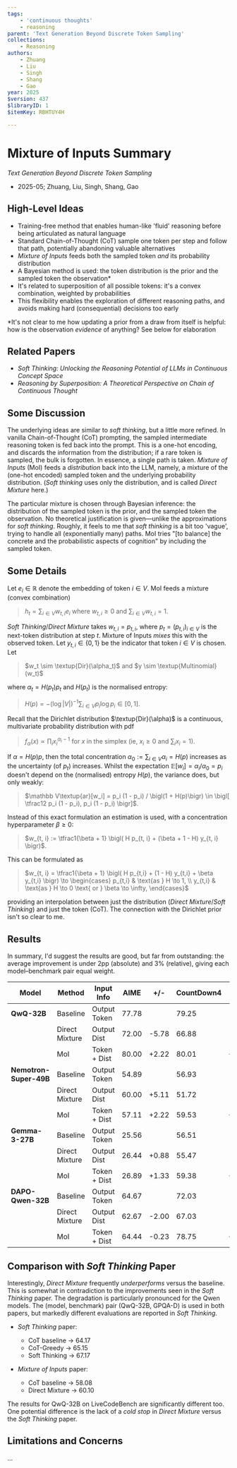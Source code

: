 ```yaml
---
tags:
    - 'continuous thoughts'
    - reasoning
parent: 'Text Generation Beyond Discrete Token Sampling'
collections:
    - Reasoning
authors:
    - Zhuang
    - Liu
    - Singh
    - Shang
    - Gao
year: 2025
$version: 437
$libraryID: 1
$itemKey: RBHTUY4H

---
```

# Mixture of Inputs Summary

*Text Generation Beyond Discrete Token Sampling*

*   2025-05; Zhuang, Liu, Singh, Shang, Gao

## High-Level Ideas

*   Training-free method that enables human-like 'fluid' reasoning before being articulated as natural language
*   Standard Chain-of-Thought (CoT) sample one token per step and follow that path, potentially abandoning valuable alternatives
*   *Mixture of Inputs* feeds both the sampled token *and* its probability distribution
*   A Bayesian method is used: the token distribution is the prior and the sampled token the observation\*
*   It's related to superposition of all possible tokens: it's a convex combination, weighted by probabilities
*   This flexibility enables the exploration of different reasoning paths, and avoids making hard (consequential) decisions too early

\*It's not clear to me how updating a prior from a draw from itself is helpful: how is the observation *evidence* of anything? See below for elaboration

## Related Papers

*   *Soft Thinking: Unlocking the Reasoning Potential of LLMs in Continuous Concept Space*
*   *Reasoning by Superposition: A Theoretical Perspective on Chain of Continuous Thought*

## Some Discussion

The underlying ideas are similar to *soft thinking*, but a little more refined. In vanilla Chain-of-Thought (CoT) prompting, the sampled intermediate reasoning token is fed back into the prompt. This is a one-hot encoding, and discards the information from the distribution; if a rare token is sampled, the bulk is forgotten. In essence, a single path is taken. *Mixture of Inputs* (MoI) feeds a *distribution* back into the LLM, namely, a mixture of the (one-hot encoded) sampled token and the underlying probability distribution. (*Soft thinking* uses only the distribution, and is called *Direct Mixture* here.)

The particular mixture is chosen through Bayesian inference: the distribution of the sampled token is the prior, and the sampled token the observation. No theoretical justification is given—unlike the approximations for *soft thinking*. Roughly, it feels to me that *soft thinking* is a bit too 'vague', trying to handle all (exponentially many) paths. MoI tries "\[to balance] the concrete and the probabilistic aspects of cognition" by including the sampled token.

## Some Details

Let $e_i \in \mathbb R$ denote the embedding of token $i \in V$. MoI feeds a mixture (convex combination)

> $h_t = \sum_{i \in V} w_{t, i} e_i$ where $w_{t,i} \ge 0$ and $\sum_{i \in V} w_{t, i} = 1$.

*Soft Thinking*/*Direct Mixture* takes $w_{t, i} = p_{t, i}$, where $p_t = (p_{t,i})_{i \in V}$ is the next-token distribution at step $t$. Mixture of Inputs *mixes* this with the observed token. Let $y_{t,i} \in \{0, 1\}$ be the indicator that token $i \in V$ is chosen. Let

> $w_t \sim \textup{Dir}(\alpha_t)$ and $y \sim \textup{Multinomial}(w_t)$

where $\alpha_t = H(p_t) p_t$ and $H(p_t)$ is the normalised entropy:

> $H(p) = - (\log |V|)^{-1} \sum_{i \in V} p_i \log p_i \in [0, 1]$.

Recall that the Dirichlet distribution $\textup{Dir}(\alpha)$ is a continuous, multivariate probability distribution with pdf

> $f_\alpha(x) \propto \prod_i x_i^{\alpha_i - 1}$ for $x$ in the simplex (ie, $x_i \ge 0$ and $\sum_i x_i = 1$).

If $\alpha = H(p) p$, then the total concentration $\alpha_0 := \sum_{i \in V} \alpha_i = H(p)$ increases as the uncertainty (of $p_t$) increases. Whilst the expectation $\mathbb E[w_i] = \alpha_i / \alpha_0 = p_i$ doesn't depend on the (normalised) entropy $H(p)$, the variance does, but only weakly:

> $\mathbb V\textup{ar}[w_i] = p_i (1 - p_i) / \bigl(1 + H(p)\bigr) \in \bigl[ \tfrac12 p_i (1 - p_i), p_i (1 - p_i) \bigr]$.

Instead of this exact formulation an estimation is used, with a concentration hyperparameter $\beta \ge 0$:

> $w_{t, i} := \tfrac1{\beta + 1} \bigl( H p_{t, i} + (\beta + 1 - H) y_{t, i} \bigr)$.

This can be formulated as

> $w_{t, i} = \tfrac1{\beta + 1} \bigl( H p_{t,i} + (1 - H) y_{t,i} + \beta y_{t,i} \bigr) \to \begin{cases} p_{t,i} & \text{as } H \to 1, \\ y_{t,i} & \text{as } H \to 0 \text{ or } \beta \to \infty, \end{cases}$

providing an interpolation between just the distribution (*Direct Mixture*/*Soft Thinking*) and just the token (CoT). The connection with the Dirichlet prior isn't so clear to me.

## Results

In summary, I'd suggest the results are good, but far from outstanding: the average improvement is under 2pp (absolute) and 3% (relative), giving each model–benchmark pair equal weight.

| Model                  | Method         | Input Info   | AIME  | +/-   | CountDown4 | +/-    | GPQA-D | +-/    | LiveCodeBench | +/-    | Average | +/-    |
| ---------------------- | -------------- | ------------ | ----- | ----- | ---------- | ------ | ------ | ------ | ------------- | ------ | ------- | ------ |
| **QwQ-32B**            | Baseline       | Output Token | 77.78 |       | 79.25      |        | 58.08  |        | 76.32         |        | 72.86   |        |
|                        | Direct Mixture | Output Dist  | 72.00 | -5.78 | 66.88      | -12.37 | 51.32  | -6.76  | 53.42         | -22.90 | 60.96   | -11.90 |
|                        | MoI            | Token + Dist | 80.00 | +2.22 | 80.01      | +0.76  | 60.10  | +2.02  | 74.65         | -1.67  | 74.15   | +1.29  |
| **Nemotron-Super-49B** | Baseline       | Output Token | 54.89 |       | 56.93      |        | 60.60  |        | 39.92         |        | 53.09   |        |
|                        | Direct Mixture | Output Dist  | 60.00 | +5.11 | 51.72      | -5.21  | 56.15  | -4.45  | 36.84         | -3.08  | 51.68   | -1.41  |
|                        | MoI            | Token + Dist | 57.11 | +2.22 | 59.53      | +2.60  | 60.65  | +0.05  | 40.50         | +0.58  | 55.45   | +2.36  |
| **Gemma-3-27B**        | Baseline       | Output Token | 25.56 |       | 56.51      |        | 46.97  |        | 31.31         |        | 40.09   |        |
|                        | Direct Mixture | Output Dist  | 26.44 | +0.88 | 55.47      | -1.04  | 51.37  | +4.40  | 31.61         | +0.30  | 41.65   | +1.56  |
|                        | MoI            | Token + Dist | 26.89 | +1.33 | 59.38      | +2.87  | 47.47  | +0.50  | 32.87         | +1.56  | 41.65   | +1.56  |
| **DAPO-Qwen-32B**      | Baseline       | Output Token | 64.67 |       | 72.03      |        | 42.42  |        | 54.01         |        | 58.28   |        |
|                        | Direct Mixture | Output Dist  | 62.67 | -2.00 | 67.03      | -5.00  | 28.87  | -13.55 | 23.87         | -30.14 | 47.90   | -10.38 |
|                        | MoI            | Token + Dist | 64.44 | -0.23 | 78.75      | +6.72  | 42.93  | +0.51  | 55.18         | +1.17  | 60.33   | +2.05  |


## Comparison with *Soft Thinking* Paper

Interestingly, *Direct Mixture* frequently *underperforms* versus the baseline. This is somewhat in contradiction to the improvements seen in the *Soft Thinking* paper. The degradation is particularly pronounced for the Qwen models. The (model, benchmark) pair (QwQ-32B, GPQA-D) is used in both papers, but markedly different evaluations are reported in *Soft Thinking*.

*   *Soft Thinking* paper:

    *   CoT baseline → 64.17
    *   CoT-Greedy → 65.15
    *   Soft Thinking → 67.17

*   *Mixture of Inputs* paper:

    *   CoT baseline → 58.08
    *   Direct Mixture → 60.10

The results for QwQ-32B on LiveCodeBench are significantly different too. One potential difference is the lack of a *cold stop* in *Direct Mixture* versus the *Soft Thinking* paper.

## Limitations and Concerns

...
